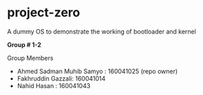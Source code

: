 # project-zero
A dummy OS to demonstrate the working of bootloader and kernel

**Group # 1-2**

Group Members
- Ahmed Sadman Muhib Samyo : 160041025 (repo owner)
- Fakhruddin Gazzali: 160041014
- Nahid Hasan : 160041043
